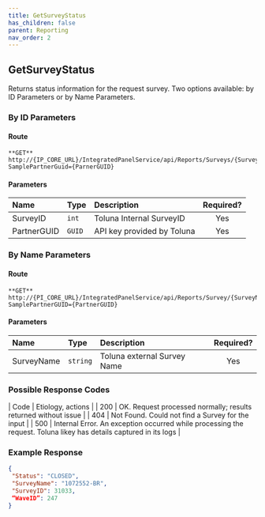 ```yaml
---
title: GetSurveyStatus
has_children: false
parent: Reporting
nav_order: 2
---
```


## GetSurveyStatus

Returns status information for the request survey. Two options available: by ID Parameters or by Name Parameters.

### By ID Parameters

#### Route
```
**GET** http://{IP_CORE_URL}/IntegratedPanelService/api/Reports/Surveys/{SurveyID}/StatusByID/?SamplePartnerGuid={ParnerGUID}
```

#### Parameters

| Name | Type | Description | Required? |
| :--- | :--- | :--- | :---: |
| SurveyID | ```int``` | Toluna Internal SurveyID | Yes |
| PartnerGUID | ```GUID``` | API key provided by Toluna | Yes |

### By Name Parameters

#### Route
```
**GET** http://{PI_CORE_URL}/IntegratedPanelService/api/Reports/Survey/{SurveyName}/StatusByName/?SamplePartnerGUID={PartnerGUID}
```

#### Parameters

| Name | Type | Description | Required? |
| :--- | :--- | :--- | :---: |
| SurveyName | ```string``` | Toluna external Survey Name | Yes |

### Possible Response Codes

| Code | Etiology, actions |
| 200 | OK. Request processed normally; results returned without issue |
| 404 | Not Found. Could not find a Survey for the input |
| 500 | Internal Error. An exception occurred while processing the request. Toluna likey has details captured in its logs |

### Example Response
```json
{
 "Status": "CLOSED",
 "SurveyName": "1072552-BR",
 "SurveyID": 31033,
 “WaveID”: 247
}
```
